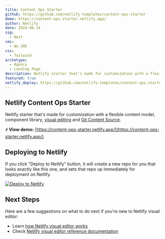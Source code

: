 ```yaml
---
title: Content Ops Starter
github: https://github.com/netlify-templates/content-ops-starter
demo: https://content-ops-starter.netlify.app/
author: Netlify
date: 2024-06-14
ssg:
  - Next
cms:
  - No CMS
css:
  - Tailwind 
archetype:
  - Agency
  - Landing Page
description: Netlify starter that's made for customization with a flexible content model, component library, visual editing and Git Content Source.
featured: true
netlify_deploy: https://github.com/netlify-templates/content-ops-starter
---
```


## Netlify Content Ops Starter 

Netlify starter that's made for customization with a flexible content model, component library, [visual editing](https://docs.netlify.com/visual-editor/overview/) and [Git Content Source](https://docs.netlify.com/create/content-sources/git/).

**⚡ View demo:** [https://content-ops-starter.netlify.app/](https://content-ops-starter.netlify.app/)

## Deploying to Netlify

If you click "Deploy to Netlify" button, it will create a new repo for you that looks exactly like this one, and sets that repo up immediately for deployment on Netlify.

[![Deploy to Netlify](https://www.netlify.com/img/deploy/button.svg)](https://app.netlify.com/start/deploy?repository=https://github.com/netlify-templates/content-ops-starter)

## Next Steps

Here are a few suggestions on what to do next if you're new to Netlify visual editor:

- Learn [how Netlify visual editor works](https://docs.netlify.com/create/concepts/how-create-works/)
- Check [Netlify visual editor reference documentation](https://visual-editor-reference.netlify.com/)

